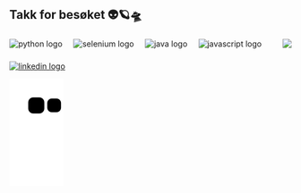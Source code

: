 <h2 align="left">Takk for besøket 👽🪐🛸</h2>

###

<img align="right" height="150" src="https://user-images.githubusercontent.com/111091527/184262164-f454aa42-99ce-4032-b795-6cbf566ff67f.gif"  />

###

<div align="left">
  <img src="https://cdn.jsdelivr.net/gh/devicons/devicon/icons/python/python-original.svg" height="30" alt="python logo"  />
  <img width="12" />
  <img src="https://cdn.jsdelivr.net/gh/devicons/devicon/icons/selenium/selenium-original.svg" height="30" alt="selenium logo"  />
  <img width="12" />
  <img src="https://cdn.jsdelivr.net/gh/devicons/devicon/icons/java/java-original.svg" height="30" alt="java logo"  />
  <img width="12" />
  <img src="https://cdn.jsdelivr.net/gh/devicons/devicon/icons/javascript/javascript-original.svg" height="30" alt="javascript logo"  />
  <img width="12" />
 
</div>


###

<div align="left">
  <a href="https://www.linkedin.com/in/ketelynsalescosta/" target="_blank"><img src="https://img.shields.io/static/v1?message=LinkedIn&logo=linkedin&label=&color=0077B5&logoColor=white&labelColor=&style=for-the-badge" height="35" alt="linkedin logo" target="_blank"></a> 
</div>

![Snake animation](https://github.com/ketelynsallys/ketelynsallys/blob/output/github-contribution-grid-snake.svg)
###

